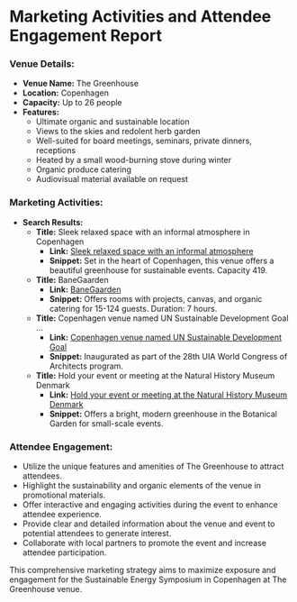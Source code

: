 # Marketing Activities and Attendee Engagement Report

### Venue Details:
- **Venue Name:** The Greenhouse
- **Location:** Copenhagen
- **Capacity:** Up to 26 people
- **Features:** 
  - Ultimate organic and sustainable location
  - Views to the skies and redolent herb garden
  - Well-suited for board meetings, seminars, private dinners, receptions
  - Heated by a small wood-burning stove during winter
  - Organic produce catering
  - Audiovisual material available on request

### Marketing Activities:
- **Search Results:**
  - **Title:** Sleek relaxed space with an informal atmosphere in Copenhagen
    - **Link:** [Sleek relaxed space with an informal atmosphere](https://eventflare.io/spaces/copenhagen/sleek-relaxed-space-with-an-informal-atmosphere)
    - **Snippet:** Set in the heart of Copenhagen, this venue offers a beautiful greenhouse for sustainable events. Capacity 419.
  - **Title:** BaneGaarden
    - **Link:** [BaneGaarden](https://en.banegaarden.com/rooms/vaeksthuset)
    - **Snippet:** Offers rooms with projects, canvas, and organic catering for 15-124 guests. Duration: 7 hours.
  - **Title:** Copenhagen venue named UN Sustainable Development Goal ...
    - **Link:** [Copenhagen venue named UN Sustainable Development Goal](https://www.eventindustrynews.com/news/new-copenhagen-event-venue-named-official-un-sustainable-development-goal-pavilion)
    - **Snippet:** Inaugurated as part of the 28th UIA World Congress of Architects program.
  - **Title:** Hold your event or meeting at the Natural History Museum Denmark
    - **Link:** [Hold your event or meeting at the Natural History Museum Denmark](https://snm.dk/en/hold-your-event-or-meeting-natural-history-museum-denmark)
    - **Snippet:** Offers a bright, modern greenhouse in the Botanical Garden for small-scale events.

### Attendee Engagement:
- Utilize the unique features and amenities of The Greenhouse to attract attendees.
- Highlight the sustainability and organic elements of the venue in promotional materials.
- Offer interactive and engaging activities during the event to enhance attendee experience.
- Provide clear and detailed information about the venue and event to potential attendees to generate interest.
- Collaborate with local partners to promote the event and increase attendee participation.

This comprehensive marketing strategy aims to maximize exposure and engagement for the Sustainable Energy Symposium in Copenhagen at The Greenhouse venue.